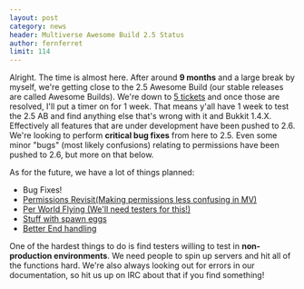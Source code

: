 ```yaml
---
layout: post
category: news
header: Multiverse Awesome Build 2.5 Status
author: fernferret
limit: 114
---
```

Alright. The time is almost here. After around **9 months** and a large break by myself, we're getting close to the 2.5 Awesome Build (our stable releases are called Awesome Builds). We're down to [5 tickets](https://github.com/Multiverse/Multiverse-Core/issues) and once those are resolved, I'll put a timer on for 1 week. That means y'all have 1 week to test the 2.5 AB and find anything else that's wrong with it and Bukkit 1.4.X. Effectively all features that are under development have been pushed to 2.6. We're looking to perform **critical bug fixes** from here to 2.5. Even some minor "bugs" (most likely confusions) relating to permissions have been pushed to 2.6, but more on that below.

As for the future, we have a lot of things planned:
 - Bug Fixes!
 - [Permissions Revisit(Making permissions less confusing in MV)](https://github.com/Multiverse/Multiverse-Core/issues/928)
 - [Per World Flying (We'll need testers for this!)](https://github.com/Multiverse/Multiverse-Core/issues/440)
 - [Stuff with spawn eggs](https://github.com/Multiverse/Multiverse-Core/issues/452)
 - [Better End handling](https://github.com/Multiverse/Multiverse-Core/issues/248)

One of the hardest things to do is find testers willing to test in **non-production environments**. We need people to spin up servers and hit all of the functions hard. We're also always looking out for errors in our documentation, so hit us up on IRC about that if you find something!